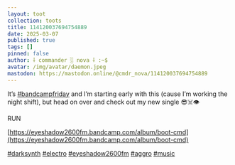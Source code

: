 ```yaml
---
layout: toot
collection: toots
title: 114120037694754889
date: 2025-03-07
published: true
tags: []
pinned: false
author: ⸸ commander ░ nova ⸸ :~$
avatar: /img/avatar/daemon.jpeg
mastodon: https://mastodon.online/@cmdr_nova/114120037694754889
---
```


It’s [#bandcampfriday](https://mastodon.online/tags/bandcampfriday) and I’m starting early with this (cause I’m working the night shift), but head on over and check out my new single 😎☠️👁️

RUN

[https://eyeshadow2600fm.bandcamp.com/album/boot-cmd](https://eyeshadow2600fm.bandcamp.com/album/boot-cmd)

[#darksynth](https://mastodon.online/tags/darksynth) [#electro](https://mastodon.online/tags/electro) [#eyeshadow2600fm](https://mastodon.online/tags/eyeshadow2600fm) [#aggro](https://mastodon.online/tags/aggro) [#music](https://mastodon.online/tags/music)
